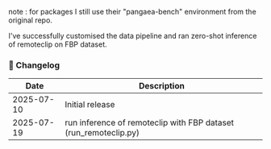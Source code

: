 note : for packages I still use their "pangaea-bench" environment from the original repo. 

I've successfully customised the data pipeline and ran zero-shot inference of remoteclip on FBP dataset. 



### 📜 Changelog

| Date       | Description                                              |
|------------|----------------------------------------------------------|
| 2025-07-10 | Initial release
| 2025-07-19 | run inference of remoteclip with FBP dataset (run_remoteclip.py)
